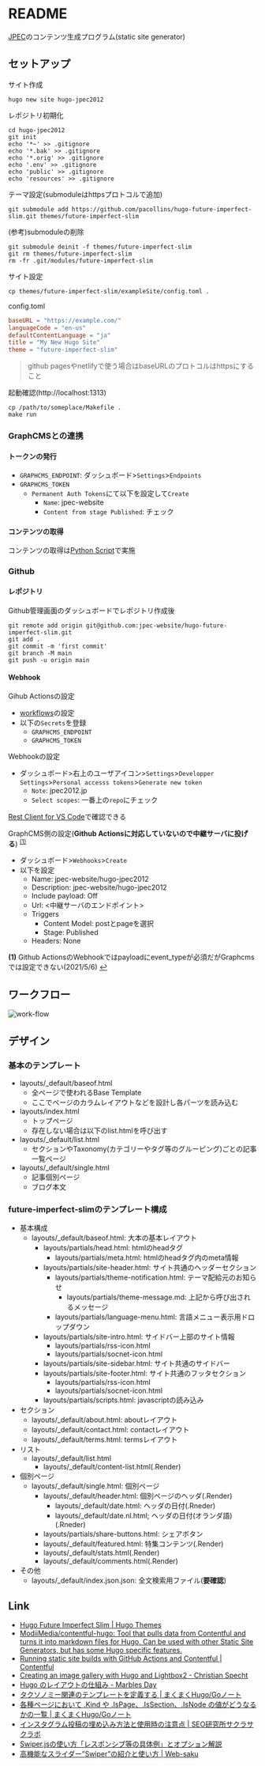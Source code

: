 # README

[JPEC](https://www.jpec2012.jp)のコンテンツ生成プログラム(static site generator)

## セットアップ

サイト作成

```shell
hugo new site hugo-jpec2012
```

レポジトリ初期化

```shell
cd hugo-jpec2012
git init
echo '*~' >> .gitignore
echo '*.bak' >> .gitignore
echo '*.orig' >> .gitignore
echo '.env' >> .gitignore
echo 'public' >> .gitignore
echo 'resources' >> .gitignore
```

テーマ設定(submoduleはhttpsプロトコルで追加)

```shell
git submodule add https://github.com/pacollins/hugo-future-imperfect-slim.git themes/future-imperfect-slim
```

(参考)submoduleの削除

```shell
git submodule deinit -f themes/future-imperfect-slim
git rm themes/future-imperfect-slim
rm -fr .git/modules/future-imperfect-slim
```

サイト設定

```shell
cp themes/future-imperfect-slim/exampleSite/config.toml .
```

config.toml

```toml
baseURL = "https://example.com/"
languageCode = "en-us"
defaultContentLanguage = "ja"
title = "My New Hugo Site"
theme = "future-imperfect-slim"
```

> github pagesやnetlifyで使う場合はbaseURLのプロトコルはhttpsにすること

起動確認(http://localhost:1313)

```shell
cp /path/to/someplace/Makefile .
make run
```

### GraphCMSとの連携

#### トークンの発行

* `GRAPHCMS_ENDPOINT`: ダッシュボード>`Settings`>`Endpoints`
* `GRAPHCMS_TOKEN`
  * `Permanent Auth Tokens`にて以下を設定して`Create`
    * `Name`: jpec-website
    * `Content from stage Published`: チェック

#### コンテンツの取得

コンテンツの取得は[Python Script](./app/main.py)で実施

### Github

#### レポジトリ

Github管理画面のダッシュボードでレポジトリ作成後

```shell
git remote add origin git@github.com:jpec-website/hugo-future-imperfect-slim.git
git add .
git commit -m 'first commit'
git branch -M main
git push -u origin main
```

#### Webhook

Gihub Actionsの設定

* [workflows](./.github/workflows/gh-pages.yaml)の設定
* 以下の`Secrets`を登録
  * `GRAPHCMS_ENDPOINT`
  * `GRAPHCMS_TOKEN`

Webhookの設定

* ダッシュボード>右上のユーザアイコン>`Settings`>`Developper Settings`>`Personal accesss tokens`>`Generate new token`
  * `Note`: jpec2012.jp
  * `Select scopes`: 一番上の`repo`にチェック

[Rest Client for VS Code](./test.http)で確認できる

GraphCMS側の設定(**Github Actionsに対応していないので中継サーバに投げる**)
<sup id="a1">[(1)](#f1)</sup>

* ダッシュボード>`Webhooks`>`Create`
* 以下を設定
  * Name: jpec-website/hugo-jpec2012
  * Description: jpec-website/hugo-jpec2012
  * Include payload: Off
  * Url: <中継サーバのエンドポイント>
  * Triggers
    * Content Model: postとpageを選択
    * Stage: Published
  * Headers: None

<b id="f1">(1)</b> Github ActionsのWebhookではpayloadにevent_typeが必須だがGraphcmsでは設定できない(2021/5/6)  [↩](#a1)

## ワークフロー

![work-flow](./work-flow.svg)

## デザイン

### 基本のテンプレート

* layouts/_default/baseof.html
  * 全ページで使われるBase Template
  * ここでページのカラムレイアウトなどを設計し各パーツを読み込む
* layouts/index.html
  * トップページ
  * 存在しない場合は以下のlist.htmlを呼び出す
* layouts/_default/list.html
  * セクションやTaxonomy(カテゴリーやタグ等のグルーピング)ごとの記事一覧ページ
* layouts/_default/single.html
  * 記事個別ページ
  * ブログ本文

### future-imperfect-slimのテンプレート構成

* 基本構成
  * layouts/_default/baseof.html: 大本の基本レイアウト
    * layouts/partials/head.html: htmlのheadタグ
      * layouts/partials/meta.html: htmlのheadタグ内のmeta情報
    * layouts/partials/site-header.html: サイト共通のヘッダーセクション
      * layouts/partials/theme-notification.html: テーマ配給元のお知らせ
        * layouts/partials/theme-message.md: 上記から呼び出されるメッセージ
      * layouts/partials/language-menu.html: 言語メニュー表示用ドロップダウン
    * layouts/partials/site-intro.html: サイドバー上部のサイト情報
      * layouts/partials/rss-icon.html
      * layouts/partials/socnet-icon.html
    * layouts/partials/site-sidebar.html: サイト共通のサイドバー
    * layouts/partials/site-footer.html: サイト共通のフッタセクション
      * layouts/partials/rss-icon.html
      * layouts/partials/socnet-icon.html
    * layouts/partials/scripts.html: javascriptの読み込み
* セクション
  * layouts/_default/about.html: aboutレイアウト
  * layouts/_default/contact.html: contactレイアウト
  * layouts/_default/terms.html: termsレイアウト
* リスト
  * layouts/_default/list.html
    * layouts/_default/content-list.html(.Render)
* 個別ページ
  * layouts/_default/single.html: 個別ページ
    * layouts/_default/header.html: 個別ページのヘッダ(.Render)
      * layouts/_default/date.html: ヘッダの日付(.Rneder)
      * layouts/_default/date.nl.html; ヘッダの日付(オランダ語)(.Rneder)
    * layouts/partials/share-buttons.html: シェアボタン
    * layouts/_default/featured.html: 特集コンテンツ(.Render)
    * layouts/_default/stats.html(.Render)
    * layouts/_default/comments.html(.Render)
* その他
  * layouts/_default/index.json.json: 全文検索用ファイル(**要確認**)

## Link

* [Hugo Future Imperfect Slim \| Hugo Themes](https://themes.gohugo.io/hugo-future-imperfect-slim/)
* [ModiiMedia/contentful\-hugo: Tool that pulls data from Contentful and turns it into markdown files for Hugo\. Can be used with other Static Site Generators, but has some Hugo specific features\.](https://github.com/ModiiMedia/contentful-hugo)
* [Running static site builds with GitHub Actions and Contentful \| Contentful](https://www.contentful.com/blog/2020/06/01/running-static-site-builds-with-github-actions-and-contentful/)
* [Creating an image gallery with Hugo and Lightbox2 \- Christian Specht](https://christianspecht.de/2020/08/10/creating-an-image-gallery-with-hugo-and-lightbox2/)
* [Hugo のレイアウトの仕組み \- Marbles Day](https://marbles.hatenablog.com/entry/2020/11/22/204751)
* [タクソノミー関連のテンプレートを定義する \| まくまくHugo/Goノート](https://maku77.github.io/hugo/taxonomy/template.html)
* [各種ページにおいて \.Kind や \.IsPage、\.IsSection、\.IsNode の値がどうなるかの一覧 \| まくまくHugo/Goノート](https://maku77.github.io/hugo/template/page-types.html)
* [インスタグラム投稿の埋め込み方法と使用時の注意点 \| SEO研究所サクラサクラボ](https://www.sakurasaku-labo.jp/blogs/instagram-seo#%E3%82%A4%E3%83%B3%E3%82%B9%E3%82%BF%E3%82%B0%E3%83%A9%E3%83%A0%E6%8A%95%E7%A8%BF%E3%81%AE%E5%85%AC%E5%BC%8F%E5%9F%8B%E3%82%81%E8%BE%BC%E3%81%BF%E6%96%B9%E6%B3%95)
* [Swiper\.jsの使い方「レスポンシブ等の具体例」とオプション解説](https://stand-4u.com/web/javascript/swiper.html)
* [高機能なスライダー”Swiper”の紹介と使い方 \| Web\-saku](https://web-saku.net/swiper_introduction/)
